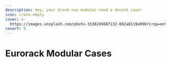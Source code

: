 ```yaml
---
description: Hey, your brand new modules need a decent case!
icon: crate-empty
cover: >-
  https://images.unsplash.com/photo-1536245687132-692a8119a996?crop=entropy&cs=srgb&fm=jpg&ixid=M3wxOTcwMjR8MHwxfHNlYXJjaHw5fHxjYXNlfGVufDB8fHx8MTc0MzI1NTQ1NHww&ixlib=rb-4.0.3&q=85
coverY: 0
---
```


# Eurorack Modular Cases

